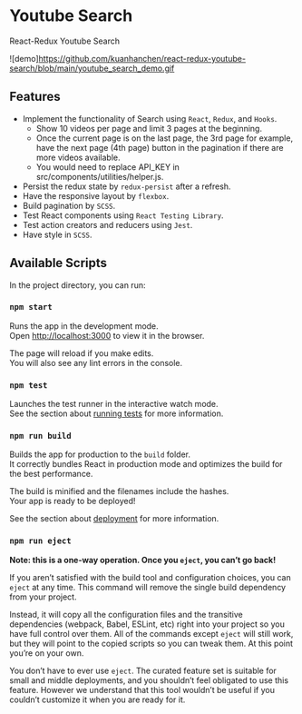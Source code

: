# Youtube Search

React-Redux Youtube Search

![demo]https://github.com/kuanhanchen/react-redux-youtube-search/blob/main/youtube_search_demo.gif
## Features

- Implement the functionality of Search using `React`, `Redux`, and `Hooks`.
  - Show 10 videos per page and limit 3 pages at the beginning.
  - Once the current page is on the last page, the 3rd page for example, have the next page (4th page) button in the pagination if there are more videos available.
  - You would need to replace API_KEY in src/components/utilities/helper.js.
- Persist the redux state by `redux-persist` after a refresh.
- Have the responsive layout by `flexbox`.
- Build pagination by `SCSS`.
- Test React components using `React Testing Library`.
- Test action creators and reducers using `Jest`.
- Have style in `SCSS`.

## Available Scripts

In the project directory, you can run:

### `npm start`

Runs the app in the development mode.\
Open [http://localhost:3000](http://localhost:3000) to view it in the browser.

The page will reload if you make edits.\
You will also see any lint errors in the console.

### `npm test`

Launches the test runner in the interactive watch mode.\
See the section about [running tests](https://facebook.github.io/create-react-app/docs/running-tests) for more information.

### `npm run build`

Builds the app for production to the `build` folder.\
It correctly bundles React in production mode and optimizes the build for the best performance.

The build is minified and the filenames include the hashes.\
Your app is ready to be deployed!

See the section about [deployment](https://facebook.github.io/create-react-app/docs/deployment) for more information.

### `npm run eject`

**Note: this is a one-way operation. Once you `eject`, you can’t go back!**

If you aren’t satisfied with the build tool and configuration choices, you can `eject` at any time. This command will remove the single build dependency from your project.

Instead, it will copy all the configuration files and the transitive dependencies (webpack, Babel, ESLint, etc) right into your project so you have full control over them. All of the commands except `eject` will still work, but they will point to the copied scripts so you can tweak them. At this point you’re on your own.

You don’t have to ever use `eject`. The curated feature set is suitable for small and middle deployments, and you shouldn’t feel obligated to use this feature. However we understand that this tool wouldn’t be useful if you couldn’t customize it when you are ready for it.

